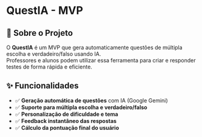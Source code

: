 # QuestIA - MVP

## 📖 Sobre o Projeto

O **QuestIA** é um MVP que gera automaticamente questões de múltipla escolha e verdadeiro/falso usando IA.  
Professores e alunos podem utilizar essa ferramenta para criar e responder testes de forma rápida e eficiente.

## ✨ Funcionalidades

- ✅ **Geração automática de questões** com IA (Google Gemini)
- ✅ **Suporte para múltipla escolha e verdadeiro/falso**
- ✅ **Personalização de dificuldade e tema**
- ✅ **Feedback instantâneo das respostas**
- ✅ **Cálculo da pontuação final do usuário**
